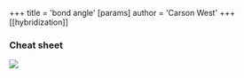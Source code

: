 +++
 title = 'bond angle'
[params]
	author = 'Carson West'
+++
[[hybridization]]

### Cheat sheet
![](https://sansona.github.io/images/molecular-geometry.png)
